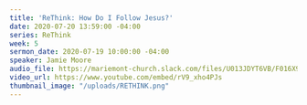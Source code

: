 ```yaml
---
title: 'ReThink: How Do I Follow Jesus?'
date: 2020-07-20 13:59:00 -04:00
series: ReThink
week: 5
sermon_date: 2020-07-19 10:00:00 -04:00
speaker: Jamie Moore
audio_file: https://mariemont-church.slack.com/files/U013JDYT6VB/F016X9YD555/07-19-2020_message.mp3
video_url: https://www.youtube.com/embed/rV9_xho4PJs
thumbnail_image: "/uploads/RETHINK.png"
---
```


